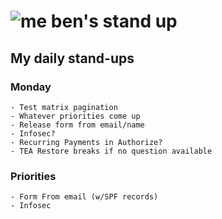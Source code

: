 # ![me](https://avatars2.githubusercontent.com/u/5232044?s=50&v=4) ben's stand up

## My daily stand-ups

### Monday

    - Test matrix pagination
    - Whatever priorities come up
    - Release form from email/name
    - Infosec?
    - Recurring Payments in Authorize?
    - TEA Restore breaks if no question available

### Priorities 
   
    - Form From email (w/SPF records)
    - Infosec
      
